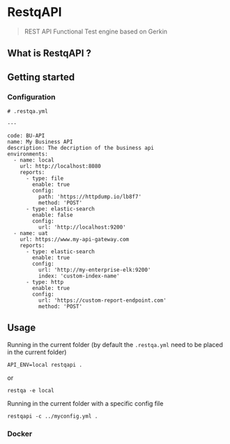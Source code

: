 # RestqAPI

> REST API Functional Test engine based on Gerkin 

## What is RestqAPI ?

## Getting started

### Configuration

```
# .restqa.yml

---

code: BU-API
name: My Business API
description: The decription of the business api
environments:
  - name: local
    url: http://localhost:8080
    reports:
      - type: file
        enable: true
        config:
          path: 'https://httpdump.io/lb8f7'
          method: 'POST'
      - type: elastic-search
        enable: false
        config:
          url: 'http://localhost:9200'
  - name: uat
    url: https://www.my-api-gateway.com
    reports:
      - type: elastic-search
        enable: true
        config:
          url: 'http://my-enterprise-elk:9200'
          index: 'custom-index-name'
      - type: http
        enable: true
        config:
          url: 'https://custom-report-endpoint.com'
          method: 'POST'
```

## Usage

Running in the current folder (by default the `.restqa.yml` need to be placed in the current folder)

```
API_ENV=local restqapi .
```

or 

```
restqa -e local
```

Running in the current folder with a specific config file

```
restqapi -c ../myconfig.yml .
```

### Docker








